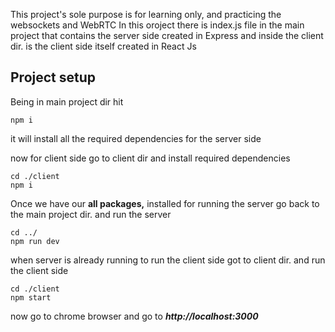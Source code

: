 This project's sole purpose is for learning only, and practicing the websockets and WebRTC
In this oroject there is index.js file in the main project that contains the server side created in Express and inside the client dir. is the client side itself created in React Js

**Project setup**
-----------------

Being in main project dir hit 

    npm i

  it will install all the required dependencies for the server side
    
now for client side go to client dir and install required dependencies

    cd ./client
    npm i
    

Once we have our **all packages,** installed for running the server go back to the main project dir. and run the server

    cd ../
    npm run dev

when server is already running to run the client side got to client dir. and run the client side

    cd ./client
    npm start

now go to chrome browser and go to ***http://localhost:3000***

    
